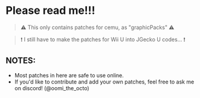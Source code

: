 # Please read me!!!
> ⚠ This only contains patches for cemu, as "graphicPacks" ⚠

> ❗ I still have to make the patches for Wii U into JGecko U codes... ❗

## NOTES:
- Most patches in here are safe to use online.
- If you'd like to contribute and add your own patches, feel free to ask me on discord! (@oomi_the_octo)

